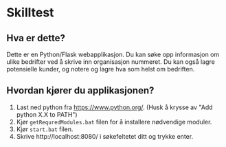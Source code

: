 Skilltest
==============================

Hva er dette?
-------------

Dette er en Python/Flask webapplikasjon. Du kan søke opp informasjon om ulike bedrifter ved å skrive inn organisasjon nummeret.
Du kan også lagre potensielle kunder, og notere og lagre hva som helst om bedriften.


Hvordan kjører du applikasjonen?
---------------
1. Last ned python fra https://www.python.org/. (Husk å krysse av "Add python X.X to PATH")
2. Kjør `getRequredModules.bat` filen for å installere nødvendige moduler.
2. Kjør `start.bat` filen.
3. Skrive http://localhost:8080/ i søkefeltetet ditt og trykke enter.  
